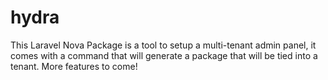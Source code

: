 # hydra

This Laravel Nova Package is a tool to setup a multi-tenant admin panel, it comes with a command that will generate a package that will be tied into a tenant.
More features to come!


